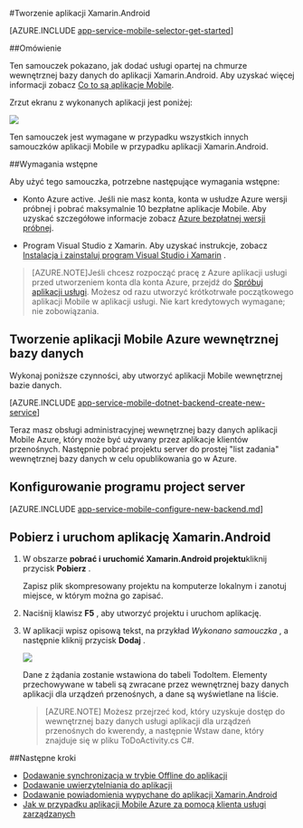 <properties
    pageTitle="Wprowadzenie do aplikacji dla urządzeń przenośnych Azure w przypadku aplikacji Xamarin.Android"
    description="Skorzystać z tego samouczka, aby rozpocząć korzystanie z aplikacji Mobile Azure rozwoju Xamarin Android"
    services="app-service\mobile"
    documentationCenter="xamarin"
    authors="adrianhall"
    manager="erikre"
    editor="" />

<tags
    ms.service="app-service-mobile"
    ms.workload="mobile"
    ms.tgt_pltfrm="mobile-xamarin-android"
    ms.devlang="dotnet"
    ms.topic="hero-article"
    ms.date="10/01/2016"
    ms.author="adrianha" />

#<a name="create-a-xamarinandroid-app"></a>Tworzenie aplikacji Xamarin.Android

[AZURE.INCLUDE [app-service-mobile-selector-get-started](../../includes/app-service-mobile-selector-get-started.md)]

##<a name="overview"></a>Omówienie

Ten samouczek pokazano, jak dodać usługi opartej na chmurze wewnętrznej bazy danych do aplikacji Xamarin.Android. Aby uzyskać więcej informacji zobacz [Co to są aplikacje Mobile](app-service-mobile-value-prop.md).

Zrzut ekranu z wykonanych aplikacji jest poniżej:

![][0]

Ten samouczek jest wymagane w przypadku wszystkich innych samouczków aplikacji Mobile w przypadku aplikacji Xamarin.Android.

##<a name="prerequisites"></a>Wymagania wstępne

Aby użyć tego samouczka, potrzebne następujące wymagania wstępne:

* Konto Azure active. Jeśli nie masz konta, konta w usłudze Azure wersji próbnej i pobrać maksymalnie 10 bezpłatne aplikacje Mobile. Aby uzyskać szczegółowe informacje zobacz [Azure bezpłatnej wersji próbnej](https://azure.microsoft.com/pricing/free-trial/).

* Program Visual Studio z Xamarin. Aby uzyskać instrukcje, zobacz [Instalacja i zainstaluj program Visual Studio i Xamarin](https://msdn.microsoft.com/library/mt613162.aspx) .

>[AZURE.NOTE]Jeśli chcesz rozpocząć pracę z Azure aplikacji usługi przed utworzeniem konta dla konta Azure, przejdź do [Spróbuj aplikacji usługi](https://tryappservice.azure.com/?appServiceName=mobile).  Możesz od razu utworzyć krótkotrwałe początkowego aplikacji Mobile w aplikacji usługi. Nie kart kredytowych wymagane; nie zobowiązania.

## <a name="create-an-azure-mobile-app-backend"></a>Tworzenie aplikacji Mobile Azure wewnętrznej bazy danych

Wykonaj poniższe czynności, aby utworzyć aplikacji Mobile wewnętrznej bazie danych.

[AZURE.INCLUDE [app-service-mobile-dotnet-backend-create-new-service](../../includes/app-service-mobile-dotnet-backend-create-new-service.md)]

Teraz masz obsługi administracyjnej wewnętrznej bazy danych aplikacji Mobile Azure, który może być używany przez aplikacje klientów przenośnych. Następnie pobrać projektu server do prostej "list zadania" wewnętrznej bazy danych w celu opublikowania go w Azure.

## <a name="configure-the-server-project"></a>Konfigurowanie programu project server

[AZURE.INCLUDE [app-service-mobile-configure-new-backend.md](../../includes/app-service-mobile-configure-new-backend.md)]

## <a name="download-and-run-the-xamarinandroid-app"></a>Pobierz i uruchom aplikację Xamarin.Android

1. W obszarze **pobrać i uruchomić Xamarin.Android projektu**kliknij przycisk **Pobierz** .

    Zapisz plik skompresowany projektu na komputerze lokalnym i zanotuj miejsce, w którym można go zapisać.

2. Naciśnij klawisz **F5** , aby utworzyć projektu i uruchom aplikację.

3. W aplikacji wpisz opisową tekst, na przykład _Wykonano samouczka_ , a następnie kliknij przycisk **Dodaj** .

    ![][10]

    Dane z żądania zostanie wstawiona do tabeli TodoItem. Elementy przechowywane w tabeli są zwracane przez wewnętrznej bazy danych aplikacji dla urządzeń przenośnych, a dane są wyświetlane na liście.

    > [AZURE.NOTE] Możesz przejrzeć kod, który uzyskuje dostęp do wewnętrznej bazy danych usługi aplikacji dla urządzeń przenośnych do kwerendy, a następnie Wstaw dane, który znajduje się w pliku ToDoActivity.cs C#.

##<a name="next-steps"></a>Następne kroki

* [Dodawanie synchronizacja w trybie Offline do aplikacji](app-service-mobile-xamarin-android-get-started-offline-data.md)
* [Dodawanie uwierzytelniania do aplikacji](app-service-mobile-xamarin-android-get-started-users.md)
* [Dodawanie powiadomienia wypychane do aplikacji Xamarin.Android](app-service-mobile-xamarin-android-get-started-push.md)
* [Jak w przypadku aplikacji Mobile Azure za pomocą klienta usługi zarządzanych](app-service-mobile-dotnet-how-to-use-client-library.md)


<!-- Images. -->
[0]: ./media/app-service-mobile-xamarin-android-get-started/mobile-quickstart-completed-android.png
[6]: ./media/app-service-mobile-xamarin-android-get-started/mobile-portal-quickstart-xamarin.png
[8]: ./media/app-service-mobile-xamarin-android-get-started/mobile-xamarin-project-android-vs.png
[9]: ./media/app-service-mobile-xamarin-android-get-started/mobile-xamarin-project-android-xs.png
[10]: ./media/app-service-mobile-xamarin-android-get-started/mobile-quickstart-startup-android.png

<!-- URLs. -->
[Azure Portal]: https://azure.portal.com/
[Visual Studio]: https://go.microsoft.com/fwLink/p/?LinkID=534203
